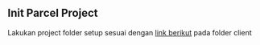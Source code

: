 ## Init Parcel Project

Lakukan project folder setup sesuai dengan [link berikut](https://wahyudiputra.com/blog/build-vue-app-with-parcel/) pada folder client
